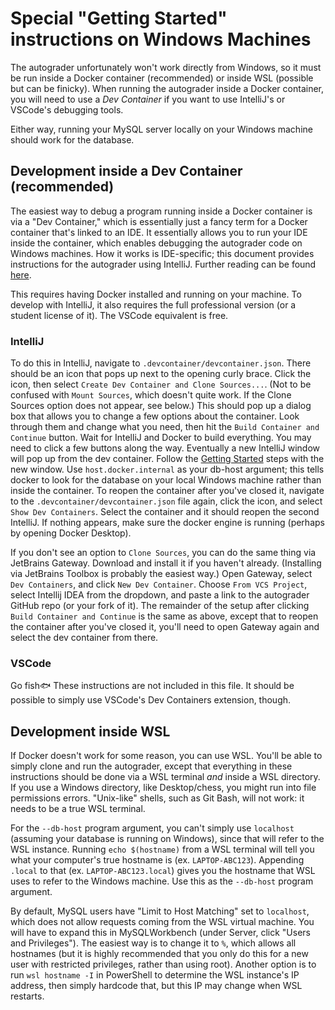 # Special "Getting Started" instructions on Windows Machines

The autograder unfortunately won't work directly from Windows, so it must be run inside a Docker container
(recommended) or inside WSL (possible but can be finicky). When running the autograder inside a Docker container,
you will need to use a _Dev Container_ if you want to use IntelliJ's or VSCode's debugging tools.

Either way, running your MySQL server locally on your Windows machine should work for the database.

## Development inside a Dev Container (recommended)

The easiest way to debug a program running inside a Docker container is via a "Dev Container," which is essentially
just a fancy term for a Docker container that's linked to an IDE. It essentially allows you to run your IDE inside the
container, which enables debugging the autograder code on Windows machines. How it works is IDE-specific; this document
provides instructions for the autograder using IntelliJ. Further reading can be
found [here](https://www.jetbrains.com/help/idea/connect-to-devcontainer.html).

This requires having Docker installed and running on your machine. To develop with IntelliJ, it also requires the full
professional version (or a student license of it). The VSCode equivalent is free.

### IntelliJ

To do this in IntelliJ, navigate to `.devcontainer/devcontainer.json`. There should be an icon that pops up next to
the opening curly brace. Click the icon, then select `Create Dev Container and Clone Sources...`. (Not to be confused
with `Mount Sources`, which doesn't quite work. If the Clone Sources option does not appear, see below.) This should
pop up a dialog box that allows you to change a few options about the container. Look through them
and change what you need, then hit the `Build Container and Continue` button. Wait for IntelliJ and Docker to build
everything. You may need to click a few buttons along the way. Eventually a new IntelliJ window will pop up from the
dev container. Follow the [Getting Started](getting-started.md) steps with the new window.
Use `host.docker.internal` as your db-host argument; this tells docker to look for the database on your local Windows
machine rather than inside the container. To reopen the container after you've closed it, navigate to the
`.devcontainer/devcontainer.json` file again, click the icon, and select `Show Dev Containers`. Select the container
and it should reopen the second IntelliJ. If nothing appears, make sure the docker engine is running
(perhaps by opening Docker Desktop).

If you don't see an option to `Clone Sources`, you can do the same thing via JetBrains Gateway. Download and install
it if you haven't already. (Installing via JetBrains Toolbox is probably the easiest way.) Open Gateway, select
`Dev Containers`, and click `New Dev Container`. Choose `From VCS Project`, select Intellij IDEA from the dropdown,
and paste a link to the autograder GitHub repo (or your fork of it). The remainder of the setup after clicking
`Build Container and Continue` is the same as above, except that to reopen the container after you've closed it, you'll
need to open Gateway again and select the dev container from there.

### VSCode

Go fish🐟 These instructions are not included in this file. It should be possible to simply use VSCode's Dev Containers
extension, though.

## Development inside WSL

If Docker doesn't work for some reason, you can use WSL. You'll be able to simply clone and run the autograder, except
that everything in these instructions should be done via a WSL terminal _and_ inside a WSL directory. If you use a
Windows directory, like Desktop/chess, you might run into file permissions errors. "Unix-like" shells, such as Git
Bash, will not work: it needs to be a true WSL terminal.

For the `--db-host` program argument, you can't simply use `localhost` (assuming your database is running on Windows),
since that will refer to the WSL instance. Running `echo $(hostname)` from a WSL terminal will tell you what your
computer's true hostname is (ex. `LAPTOP-ABC123`). Appending `.local` to that (ex. `LAPTOP-ABC123.local`) gives you
the hostname that WSL uses to refer to the Windows machine. Use this as the `--db-host` program argument.

By default, MySQL users have "Limit to Host Matching" set to `localhost`, which does not allow requests coming from the
WSL virtual machine. You will have to expand this in MySQLWorkbench (under Server, click "Users and Privileges"). The
easiest way is to change it to `%`, which allows all hostnames (but it is highly recommended that you only do this for a
new user with restricted privileges, rather than using root). Another option is to run `wsl hostname -I` in PowerShell
to determine the WSL instance's IP address, then simply hardcode that, but this IP may change when WSL restarts.